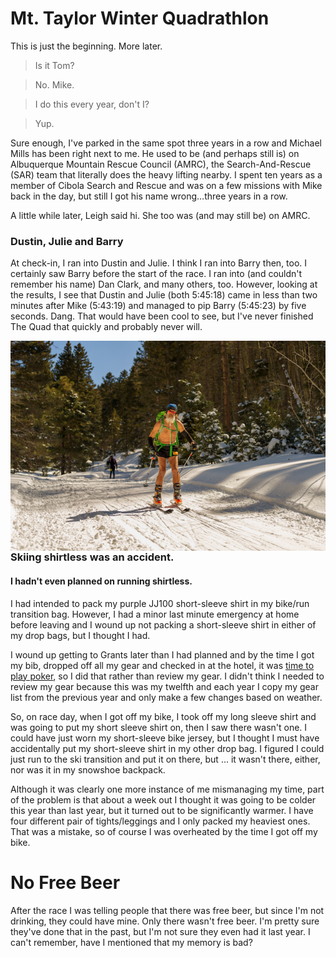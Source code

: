 # Mt. Taylor Winter Quadrathlon

This is just the beginning.  More later.

> Is it Tom?

> No. Mike.

> I do this every year, don't I?

> Yup.

Sure enough, I've parked in the same spot three years in a row and Michael
Mills has been right next to me.  He used to be (and perhaps still is) on
Albuquerque Mountain Rescue Council (AMRC), the Search-And-Rescue (SAR)
team that literally does the heavy lifting nearby.  I spent ten years as
a member of Cibola Search and Rescue and was on a few missions with Mike
back in the day, but still I got his name wrong&hellip;three years in a row.

A little while later, Leigh said hi.  She too was (and may still be)
on AMRC.

### Dustin, Julie and Barry

At check-in, I ran into Dustin and Julie.  I think I ran into Barry
then, too.  I certainly saw Barry before the start of the race.  I ran
into (and couldn't remember his name) Dan Clark, and many others, too.
However, looking at the results, I see that Dustin and Julie (both
5:45:18) came in less than two minutes after Mike (5:43:19) and managed
to pip Barry (5:45:23) by five seconds.  Dang. That would have been
cool to see, but I've never finished The Quad that quickly and probably
never will.

<img src="the-quad/shirtless-ski-down-2023.jpg"
     title="Cooling Down"
     alt="Cliff Matthews, shirtlessly skiing down"
     style="float: left; margin-right: 10px;" />

### Skiing shirtless was an accident.

#### I hadn't even planned on running shirtless.

I had intended to pack my purple JJ100 short-sleeve shirt in my
bike/run transition bag. However, I had a minor last minute emergency
at home before leaving and I wound up not packing a short-sleeve shirt
in either of my drop bags, but I thought I had.

I wound up getting to Grants later than I had planned and by the time
I got my bib, dropped off all my gear and checked in at the hotel, it
was [time to play poker](https://craftpoker.com/), so I did that
rather than review my gear. I didn't think I needed to review my gear
because this was my twelfth and each year I copy my gear list from the
previous year and only make a few changes based on weather.

So, on race day, when I got off my bike, I took off my long sleeve
shirt and was going to put my short sleeve shirt on, then I saw there
wasn't one. I could have just worn my short-sleeve bike jersey, but I
thought I must have accidentally put my short-sleeve shirt in my other
drop bag. I figured I could just run to the ski transition and put it
on there, but ... it wasn't there, either, nor was it in my snowshoe
backpack.

Although it was clearly one more instance of me mismanaging my time,
part of the problem is that about a week out I thought it was going to
be colder this year than last year, but it turned out to be
significantly warmer. I have four different pair of tights/leggings
and I only packed my heaviest ones. That was a mistake, so of course I
was overheated by the time I got off my bike.

# No Free Beer

After the race I was telling people that there was free beer, but since
I'm not drinking, they could have mine. Only there wasn't free beer.  I'm
pretty sure they've done that in the past, but I'm not sure they even had
it last year.  I can't remember, have I mentioned that my memory is bad?
